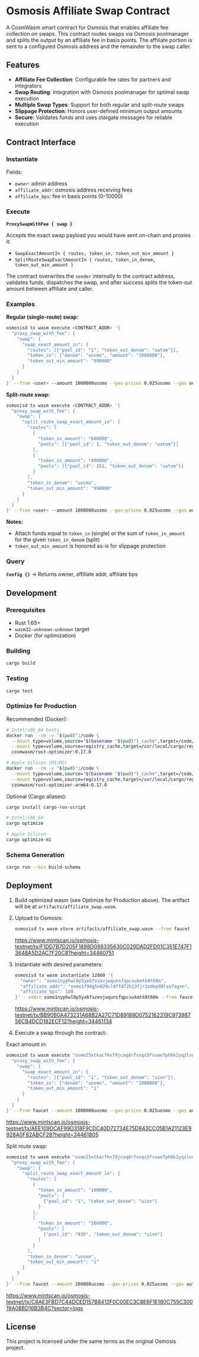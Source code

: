 # Osmosis Affiliate Swap Contract

A CosmWasm smart contract for Osmosis that enables affiliate fee collection on swaps. This contract routes swaps via Osmosis poolmanager and splits the output by an affiliate fee in basis points. The affiliate portion is sent to a configured Osmosis address and the remainder to the swap caller.

## Features

- **Affiliate Fee Collection**: Configurable fee rates for partners and integrators
- **Swap Routing**: Integration with Osmosis poolmanager for optimal swap execution
- **Multiple Swap Types**: Support for both regular and split-route swaps
- **Slippage Protection**: Honors user-defined minimum output amounts
- **Secure**: Validates funds and uses stargate messages for reliable execution

## Contract Interface

### Instantiate

Fields:

- `owner`: admin address
- `affiliate_addr`: osmosis address receiving fees
- `affiliate_bps`: fee in basis points (0-10000)

### Execute

**`ProxySwapWithFee { swap }`**

Accepts the exact swap payload you would have sent on-chain and proxies it:

- `SwapExactAmountIn { routes, token_in, token_out_min_amount }`
- `SplitRouteSwapExactAmountIn { routes, token_in_denom, token_out_min_amount }`

The contract overwrites the `sender` internally to the contract address, validates funds, dispatches the swap, and after success splits the token-out amount between affiliate and caller.

### Examples

**Regular (single-route) swap:**

```bash
osmosisd tx wasm execute <CONTRACT_ADDR> '{
  "proxy_swap_with_fee": {
    "swap": {
      "swap_exact_amount_in": {
        "routes": [{"pool_id": "1", "token_out_denom": "uatom"}],
        "token_in": {"denom": "uosmo", "amount": "1000000"},
        "token_out_min_amount": "990000"
      }
    }
  }
}' --from <user> --amount 1000000uosmo --gas-prices 0.025uosmo --gas auto --gas-adjustment 1.5
```

**Split-route swap:**

```bash
osmosisd tx wasm execute <CONTRACT_ADDR> '{
  "proxy_swap_with_fee": {
    "swap": {
      "split_route_swap_exact_amount_in": {
        "routes": [
          {
            "token_in_amount": "600000",
            "pools": [{"pool_id": 1, "token_out_denom": "uatom"}]
          },
          {
            "token_in_amount": "400000",
            "pools": [{"pool_id": 151, "token_out_denom": "uatom"}]
          }
        ],
        "token_in_denom": "uosmo",
        "token_out_min_amount": "990000"
      }
    }
  }
}' --from <user> --amount 1000000uosmo --gas-prices 0.025uosmo --gas auto --gas-adjustment 1.5
```

**Notes:**

- Attach funds equal to `token_in` (single) or the sum of `token_in_amount` for the given `token_in_denom` (split)
- `token_out_min_amount` is honored as-is for slippage protection

### Query

**`Config {}`** → Returns owner, affiliate addr, affiliate bps

## Development

### Prerequisites

- Rust 1.65+
- `wasm32-unknown-unknown` target
- Docker (for optimization)

### Building

```bash
cargo build
```

### Testing

```bash
cargo test
```

### Optimize for Production

Recommended (Docker):

```bash
# Intel/x86_64 hosts
docker run --rm -v "$(pwd)":/code \
  --mount type=volume,source="$(basename "$(pwd)")_cache",target=/code/target \
  --mount type=volume,source=registry_cache,target=/usr/local/cargo/registry \
  cosmwasm/rust-optimizer:0.17.0

# Apple Silicon (M1/M2)
docker run --rm -v "$(pwd)":/code \
  --mount type=volume,source="$(basename "$(pwd)")_cache",target=/code/target \
  --mount type=volume,source=registry_cache,target=/usr/local/cargo/registry \
  cosmwasm/rust-optimizer-arm64:0.17.0
```

Optional (Cargo aliases):

```bash
cargo install cargo-run-script

# Intel/x86_64
cargo optimize

# Apple Silicon
cargo optimize-m1
```

### Schema Generation

```bash
cargo run --bin build-schema
```

## Deployment

1. Build optimized wasm (see Optimize for Production above). The artifact will be at `artifacts/affiliate_swap.wasm`.

2. Upload to Osmosis:

   ```bash
   osmosisd tx wasm store artifacts/affiliate_swap.wasm --from faucet --gas-prices 0.025uosmo --gas auto --gas-adjustment 1.5 --keyring-backend test --chain-id osmo-test-5 --node https://rpc.testnet.osmosis.zone/
   ```

   https://www.mintscan.io/osmosis-testnet/tx/F1DD7B7D205F1898D088335630C029DAD2FD01C351E747F13648A5D2AC7F20C8?height=34460751

3. Instantiate with desired parameters:

   ```bash
   osmosisd tx wasm instantiate 12860 '{
     "owner": "osmo1nyphwl8p5yx6fxzevjwqunsfqpcxukmtk8t60m",
     "affiliate_addr": "osmo1f94g5n029cl0ffd72k23fjr3vdepd9lse7agxn",
     "affiliate_bps": 100
   }' --admin osmo1nyphwl8p5yx6fxzevjwqunsfqpcxukmtk8t60m --from faucet --label "affiliate-swap" --gas-prices 0.025uosmo --gas auto --gas-adjustment 1.5 --keyring-backend test --chain-id osmo-test-5 --node https://rpc.testnet.osmosis.zone/ --yes
   ```

   https://www.mintscan.io/osmosis-testnet/tx/BB90B0A473231A68B2A27C71D89189D0752162319C97398756CB4DCD182ECF12?height=34461134

4. Execute a swap through the contract:

Exact amount in:

```bash
osmosisd tx wasm execute "osmo15xtkacfkn79jcaqdrfxxqs5fsuae7ph0k2yqzlvqtrzqcxqtrujs348ln5" '{
  "proxy_swap_with_fee": {
    "swap": {
      "swap_exact_amount_in": {
        "routes": [{"pool_id": "1", "token_out_denom": "uion"}],
        "token_in": {"denom": "uosmo", "amount": "1000000"},
        "token_out_min_amount": "1"
      }
    }
  }
}' --from faucet --amount 1000000uosmo --gas-prices 0.025uosmo --gas auto --gas-adjustment 1.5 --keyring-backend test --chain-id osmo-test-5 --node https://rpc.testnet.osmosis.zone/ --yes
```

https://www.mintscan.io/osmosis-testnet/tx/AEE109DCAF99D318F9CDC40D72734E75D843CC05B1A21123E9928A0F82ABCF28?height=34461805

Split route swap:

```bash
osmosisd tx wasm execute "osmo15xtkacfkn79jcaqdrfxxqs5fsuae7ph0k2yqzlvqtrzqcxqtrujs348ln5" '{
  "proxy_swap_with_fee": {
    "swap": {
      "split_route_swap_exact_amount_in": {
        "routes": [
          {
            "token_in_amount": "100000",
            "pools": [
              {"pool_id": "1", "token_out_denom": "uion"}
            ]
          },
          {
            "token_in_amount": "100000",
            "pools": [
              {"pool_id": "939", "token_out_denom": "uion"}
            ]
          }
        ],
        "token_in_denom": "uosmo",
        "token_out_min_amount": "1"
      }
    }
  }
}' --from faucet --amount 200000uosmo --gas-prices 0.025uosmo --gas auto --gas-adjustment 1.5 --keyring-backend test --chain-id osmo-test-5 --node https://rpc.testnet.osmosis.zone/ --yes
```

https://www.mintscan.io/osmosis-testnet/tx/C8AE3FBD7C44DCED157B8412F0C00EC3C8E6F1E180C755C30019A08BD16B3B4C?sector=logs

## License

This project is licensed under the same terms as the original Osmosis project.
